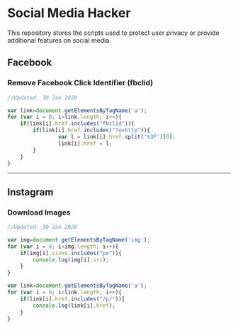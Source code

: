 # Social Media Hacker
This repository stores the scripts used to protect user privacy or provide additional features on social media. 

## Facebook
### Remove Facebook Click Identifier (fbclid)
```javascript
//Updated: 30 Jan 2020

var link=document.getElementsByTagName('a');
for (var i = 0; i<link.length; i++){ 
	if(link[i].href.includes("fbclid")){
		if(link[i].href.includes("?u=http")){
				var l = link[i].href.split('%3F')[0];
				link[i].href = l;
		}
	}
}
```

- - - - 

## Instagram

### Download Images
```javascript
//Updated: 30 Jan 2020

var img=document.getElementsByTagName('img');
for (var i = 0; i<img.length; i++){ 
	if(img[i].sizes.includes("px")){
		console.log(img[i].src);
	}
}

var link=document.getElementsByTagName('a');
for (var i = 0; i<link.length; i++){ 
	if(link[i].href.includes("/p/")){
		console.log(link[i].href);
	}
}
```
